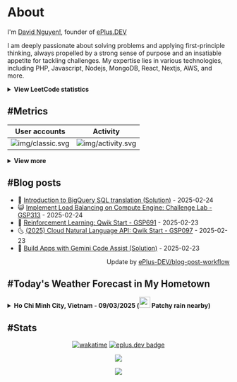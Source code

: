 # About

I'm [David Nguyen!](https://github.com/hoangsvit), founder of [ePlus.DEV](https://eplus.dev)

I am deeply passionate about solving problems and applying first-principle thinking, always propelled by a strong sense
of purpose and an insatiable appetite for tackling challenges. My expertise lies in various technologies, including PHP,
Javascript, Nodejs, MongoDB, React, Nextjs, AWS, and more.

<details>
  <summary><b>View LeetCode statistics</b></summary>

  <p align="center">
    <img alt="img/leetcode.svg" src="https://metrics.eplus.dev/img/leetcode.svg">
  </p>
</details>

## #Metrics

| User accounts | Activity |
| ------------- | ------------- |
| ![img/classic.svg](https://metrics.eplus.dev/img/classic.svg) | ![img/activity.svg](https://metrics.eplus.dev/img/activity.svg) |

<details>
  <summary><b>View more</b></summary>

  | Wakatime | Languages |
  | ------------- | ------------- |
  | ![img/wakatime.svg](https://metrics.eplus.dev/img/wakatime.svg) | ![img/languages.svg](https://metrics.eplus.dev/img/languages.svg) |

  | Achievements | Followers |
  | ------------- | ------------- |
  | ![img/achievements.compact.svg](https://metrics.eplus.dev/img/achievements.compact.svg) | ![img/people.followers.svg](https://metrics.eplus.dev/img/people.followers.svg) |
</details>

## #Blog posts
- 🧰 [Introduction to BigQuery SQL translation &lpar;Solution&rpar;](https://eplus.dev/introduction-to-bigquery-sql-translation-solution) - 2025-02-24 
- 😺 [Implement Load Balancing on Compute Engine: Challenge Lab - GSP313](https://eplus.dev/implement-load-balancing-on-compute-engine-challenge-lab-gsp313) - 2025-02-24 
- 🗽 [Reinforcement Learning: Qwik Start - GSP691](https://eplus.dev/reinforcement-learning-qwik-start-gsp691) - 2025-02-23 
- 🌜 [&lpar;2025&rpar; Cloud Natural Language API: Qwik Start - GSP097](https://eplus.dev/2025-cloud-natural-language-api-qwik-start-gsp097) - 2025-02-23 
- 📝 [Build Apps with Gemini Code Assist &lpar;Solution&rpar;](https://eplus.dev/build-apps-with-gemini-code-assist-solution) - 2025-02-23 

<div align="right">
  Update by <a target="_blank"
    href="https://github.com/ePlus-DEV/blog-post-workflow">ePlus-DEV/blog-post-workflow</a>
</div>

## #Today's Weather Forecast in My Hometown



<details>
  <summary><b>Ho Chi Minh City, Vietnam - 09/03/2025 (<img src="https://cdn.weatherapi.com/weather/64x64/day/176.png" width="25" /> Patchy rain nearby)</b></summary>


<table>
    <tr>
        <th>Hour</th>
        <td>00:00</td><td>01:00</td><td>02:00</td><td>03:00</td><td>04:00</td><td>05:00</td><td>06:00</td><td>07:00</td><td>08:00</td><td>09:00</td><td>10:00</td><td>11:00</td><td>12:00</td><td>13:00</td><td>14:00</td><td>15:00</td><td>16:00</td><td>17:00</td><td>18:00</td><td>19:00</td><td>20:00</td><td>21:00</td><td>22:00</td><td>23:00</td>
    </tr>
    <tr>
        <th>Weather</th>
        <td><img src="https://cdn.weatherapi.com/weather/64x64/night/113.png"></img></td><td><img src="https://cdn.weatherapi.com/weather/64x64/night/113.png"></img></td><td><img src="https://cdn.weatherapi.com/weather/64x64/night/113.png"></img></td><td><img src="https://cdn.weatherapi.com/weather/64x64/night/113.png"></img></td><td><img src="https://cdn.weatherapi.com/weather/64x64/night/113.png"></img></td><td><img src="https://cdn.weatherapi.com/weather/64x64/night/113.png"></img></td><td><img src="https://cdn.weatherapi.com/weather/64x64/night/116.png"></img></td><td><img src="https://cdn.weatherapi.com/weather/64x64/day/116.png"></img></td><td><img src="https://cdn.weatherapi.com/weather/64x64/day/119.png"></img></td><td><img src="https://cdn.weatherapi.com/weather/64x64/day/122.png"></img></td><td><img src="https://cdn.weatherapi.com/weather/64x64/day/116.png"></img></td><td><img src="https://cdn.weatherapi.com/weather/64x64/day/113.png"></img></td><td><img src="https://cdn.weatherapi.com/weather/64x64/day/116.png"></img></td><td><img src="https://cdn.weatherapi.com/weather/64x64/day/122.png"></img></td><td><img src="https://cdn.weatherapi.com/weather/64x64/day/176.png"></img></td><td><img src="https://cdn.weatherapi.com/weather/64x64/day/176.png"></img></td><td><img src="https://cdn.weatherapi.com/weather/64x64/day/176.png"></img></td><td><img src="https://cdn.weatherapi.com/weather/64x64/day/119.png"></img></td><td><img src="https://cdn.weatherapi.com/weather/64x64/day/176.png"></img></td><td><img src="https://cdn.weatherapi.com/weather/64x64/night/176.png"></img></td><td><img src="https://cdn.weatherapi.com/weather/64x64/night/176.png"></img></td><td><img src="https://cdn.weatherapi.com/weather/64x64/night/176.png"></img></td><td><img src="https://cdn.weatherapi.com/weather/64x64/night/176.png"></img></td><td><img src="https://cdn.weatherapi.com/weather/64x64/night/176.png"></img></td>
    </tr>
    <tr>
        <th>Condition</th>
        <td width="200px">Clear </td><td width="200px">Clear </td><td width="200px">Clear </td><td width="200px">Clear </td><td width="200px">Clear </td><td width="200px">Clear </td><td width="200px">Partly Cloudy </td><td width="200px">Partly Cloudy </td><td width="200px">Cloudy </td><td width="200px">Overcast </td><td width="200px">Partly Cloudy </td><td width="200px">Sunny</td><td width="200px">Partly Cloudy </td><td width="200px">Overcast </td><td width="200px">Patchy rain nearby</td><td width="200px">Patchy rain nearby</td><td width="200px">Patchy rain nearby</td><td width="200px">Cloudy </td><td width="200px">Patchy rain nearby</td><td width="200px">Patchy rain nearby</td><td width="200px">Patchy rain nearby</td><td width="200px">Patchy rain nearby</td><td width="200px">Patchy rain nearby</td><td width="200px">Patchy rain nearby</td>
    </tr>
    <tr>
        <th>Temperature</th>
        <td>27.2 °C</td><td>26.9 °C</td><td>26.7 °C</td><td>26.5 °C</td><td>26.4 °C</td><td>26.2 °C</td><td>25.6 °C</td><td>26.2 °C</td><td>26.8 °C</td><td>28.1 °C</td><td>28.5 °C</td><td>31.1 °C</td><td>32.6 °C</td><td>32.3 °C</td><td>30.9 °C</td><td>29.7 °C</td><td>29.3 °C</td><td>29.4 °C</td><td>28.2 °C</td><td>27.3 °C</td><td>27.1 °C</td><td>26.9 °C</td><td>26.5 °C</td><td>25.9 °C</td>
    </tr>
    <tr>
        <th>Wind</th>
        <td>6.1 kph</td><td>6.8 kph</td><td>7.9 kph</td><td>7.9 kph</td><td>7.6 kph</td><td>6.8 kph</td><td>7.2 kph</td><td>5 kph</td><td>3.6 kph</td><td>2.2 kph</td><td>0.7 kph</td><td>3.6 kph</td><td>4.7 kph</td><td>7.6 kph</td><td>10.1 kph</td><td>8.3 kph</td><td>6.1 kph</td><td>9 kph</td><td>7.9 kph</td><td>6.1 kph</td><td>5.4 kph</td><td>5 kph</td><td>4.7 kph</td><td>6.5 kph</td>
    </tr>
</table>


<div align="right">
  Updated at: 2025-03-09T04:18:26Z - by <a target="_blank"
    href="https://github.com/ePlus-DEV/weather-forecast">ePlus-DEV/weather-forecast</a>
</div>
</details>


## #Stats
<div align="center">

[![wakatime](https://wakatime.com/badge/user/e0aaeeb0-6b00-4a68-93a3-146329e5281e.svg)](https://wakatime.com/@e0aaeeb0-6b00-4a68-93a3-146329e5281e) [![eplus.dev badge](https://user-badge.eplus.dev/vietnam/hoangsvit.svg)](https://user-badge.eplus.dev/vietnam/hoangsvit)

![](https://komarev.com/ghpvc/?username=hoangsvit&style=for-the-badge)

[![](https://s11.flagcounter.com/count/1xO8/bg_FFFFFF/txt_000000/border_CCCCCC/columns_2/maxflags_10/viewers_3/labels_1/pageviews_1/flags_1/percent_0/)](https://s11.flagcounter.com/more/1xO8/)
</div>
